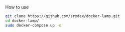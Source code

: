 How to use

```bash
git clone https://github.com/srxdex/docker-lamp.git
cd docker-lamp/
sudo docker-compose up -d
```

